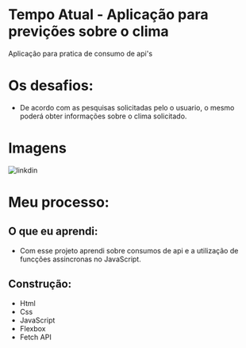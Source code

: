 # Tempo Atual - Aplicação para previções sobre o clima
Aplicação para pratica de consumo de api's

# Os desafios: 
- De acordo com as pesquisas solicitadas pelo o usuario, o mesmo poderá obter informações sobre o clima solicitado. 

# Imagens 
![linkdin](https://github.com/JhonatasWilly/Temperatura-atual/assets/41483494/85c31aaa-ca13-4428-a899-fe3f248a99cd)

# Meu processo:

## O que eu aprendi:
- Com esse projeto aprendi sobre consumos de api e a utilização de funcções assincronas no JavaScript.

## Construção:
- Html
- Css 
- JavaScript
- Flexbox
- Fetch API  

